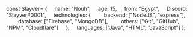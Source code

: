 const Slayver= {
    name: "Nouh",
    age: 15,
    from: "Egypt",
    Discord: "Slayver#0001",
    technologies: {
        backend: ["NodeJS", "express"],
        database: ["Firebase", "MongoDB"],
        others: ["Git", "GitHub", "NPM", "Cloudflare"]
    },
    languages: ["Java", "HTML", "JavaScript"]
};
    
    
    

     


  




